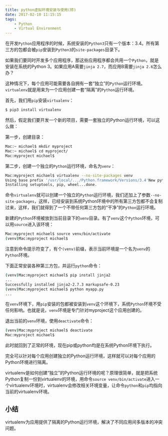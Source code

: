 ```yaml
---
title: python虚拟环境安装与使用(转)
date: 2017-02-10 11:15:15
tags:
	- Python
	- Virtual Environment
---
```



在开发`Python`应用程序的时候，系统安装的`Python3`只有一个版本：3.4。所有第三方的包都会被`pip`安装到`Python3`的`site-packages`目录下。

如果我们要同时开发多个应用程序，那这些应用程序都会共用一个`Python`，就是安装在系统的Python 3。如果应用A需要`jinja 2.7`，而应用B需要`jinja 2.6`怎么办？

这种情况下，每个应用可能需要各自拥有一套“独立”的`Python`运行环境。`virtualenv`就是用来为一个应用创建一套“隔离”的`Python`运行环境。

首先，我们用`pip`安装`virtualenv`：

```bash
$ pip3 install virtualenv
```
<!-- more -->

然后，假定我们要开发一个新的项目，需要一套独立的Python运行环境，可以这么做：

第一步，创建目录：

```bash
Mac:~ michael$ mkdir myproject
Mac:~ michael$ cd myproject/
Mac:myproject michael$
```

第二步，创建一个独立的`Python`运行环境，命名为`venv`：

```bash
Mac:myproject michael$ virtualenv --no-site-packages venv
Using base prefix '/usr/local/.../Python.framework/Versions/3.4'New python executable in venv/bin/python3.4Also creating executable in venv/bin/python
Installing setuptools, pip, wheel...done.
```

命令`virtualenv`就可以创建一个独立的`Python`运行环境，我们还加上了参数`--no-site-packages`，这样，已经安装到系统Python环境中的所有第三方包都不会复制过来，这样，我们就得到了一个不带任何第三方包的“干净”的`Python`运行环境。

新建的`Python`环境被放到当前目录下的`venv`目录。有了`venv`这个`Python`环境，可以用`source`进入该环境：

```bash
Mac:myproject michael$ source venv/bin/activate
(venv)Mac:myproject michael$
```

注意到命令提示符变了，有个`(venv)`前缀，表示当前环境是一个名为`venv`的`Python`环境。

下面正常安装各种第三方包，并运行`python`命令：

```bash
(venv)Mac:myproject michael$ pip install jinja2
...
Successfully installed jinja2-2.7.3 markupsafe-0.23
(venv)Mac:myproject michael$ python myapp.py
...
```


在`venv`环境下，用`pip`安装的包都被安装到`venv`这个环境下，系统`Python`环境不受任何影响。也就是说，`venv`环境是专门针对myproject这个应用创建的。

退出当前的`venv`环境，使用`deactivate`命令：

```bash
(venv)Mac:myproject michael$ deactivate 
Mac:myproject michael$
```


此时就回到了正常的环境，现在pip或python均是在系统Python环境下执行。

完全可以针对每个应用创建独立的Python运行环境，这样就可以对每个应用的Python环境进行隔离。

virtualenv是如何创建“独立”的Python运行环境的呢？原理很简单，就是把系统Python复制一份到virtualenv的环境，用命令`source venv/bin/activate`进入一个virtualenv环境时，virtualenv会修改相关环境变量，让命令`python`和`pip`均指向当前的virtualenv环境。

## 小结

virtualenv为应用提供了隔离的Python运行环境，解决了不同应用间多版本的冲突问题。
